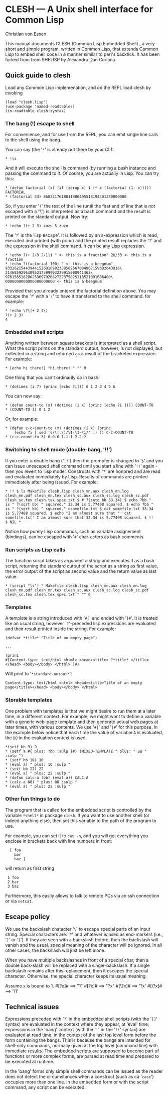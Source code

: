 # CLESH — A Unix shell interface for Common Lisp

Christian von Essen
    
This manual documents CLESH (Common Lisp Embedded Shell) , a very
short and simple program, written in Common Lisp, that extends Common
Lisp to embed shell code in a manner similar to perl's backtick. It
has been forked from from SHELISP by Alexandru Dan Corlana

## Quick guide to clesh

Load any Common Lisp implemenation, and on the REPL load clesh by
invoking

    (load "clesh.lisp")
    (use-package 'named-readtables)
    (in-readtable clesh:syntax)

### The bang (!) escape to shell

For convenience, and for use from the REPL, you can emit single line
calls to the shell using the bang.

You can say (the '`*`' is already put there by your CL):

    * !ls
    
And it will execute the shell ls command (by running a bash instance
and passing the command to it. Of course, you are actually in Lisp.
You can try this:

    * (defun factorial (x) (if (zerop x) 1 (* x (factorial (1- x)))))
    FACTORIAL
    * (factorial 33) 8683317618811886495518194401280000000
    
So, if you enter '`!`' the rest of the line (until the first end of
line that is not escaped with a “\”) is interpreted as a bash command
and the result is printed on the standard output. Now try:

    * !echo ?(+ 2 3) zuzu 5 zuzu
    
The '`?`' is the 'lisp escape'. It is followed by an s-expression
which is read, executed and printed (with princ) and the printed
result replaces the '`?`' and the expression in the shell command. It
can be any Lisp expression.

    * !echo ?(+ 2/3 2/11) " <- this is a fraction" 28/33 <- this is a
    fraction
    * !echo ?(factorial 100) " <- this is a beegnum"
    933262154439441526816992388562667004907159682643816\
    21468592963895217599993229915608941463\
    97615651828625369792082722375825118521091686400\
    0000000000000000000000 <- this is a beegnum
    
Provided that you already entered the factorial definition above. You
may escape the '`?`' with a '`\`' to have it transfered to the shell
command. for example:

    * !echo \?\(+ 2 3\)
    ?(+ 2 3)
    4
    
### Embedded shell scripts

Anything written between square brackets is interpreted as a shell
script. What the script prints on the standard output, however, is not
displayed, but collected in a string and returned as a result of the
bracketed expression. For example:

    * [echo hi there!] "hi there! " "" 0


One thing that you can't ordinarily do in bash:

    * (dotimes (i 7) (princ [echo ?i])) 0 1 2 3 4 5 6
    
You can now say:

    * (defun count-to (x) (dotimes (i x) (princ [echo ?i ]))) COUNT-TO
    * (COUNT-TO 3) 0 1 2

Or, for example:

    * (defun c-c-count-to (x) (dotimes (i x) (princ
        [echo ?i | sed 's/\(.\)/\1-\1-\1/' ]) )) C-C-COUNT-TO
    * (c-c-count-to 3) 0-0-0 1-1-1 2-2-2
      
### Switching to shell mode (double-bang, '!!')

If you enter a double bang ('`!!`') then the prompter is changed to
'`$`' and you can issue unescaped shell command until you start a line
with '`!!`' again - then you revert to 'lisp mode'. Constructs with
'`?`' are honored and are read and evaluated immediately by Lisp.
Results of commands are printed immediately after being issued. For
example:

    * !! $ ls Makefile clesh.lisp clesh_mn.aux clesh_mn.log
    clesh_mn.pdf clesh_mn.tex clesh_sc.aux clesh_sc.log clesh_sc.pdf
    clesh_sc.tex clesh.tex spec.txt $ # ?(setq bb 33.34) $ echo ?bb "
    is " ?(sqrt bb) " squared." 33.34 is 5.77408 squared. $ echo ?bb "
    is " ?(sqrt bb) " squared." >somefile.txt $ cat somefile.txt 33.34
    is 5.77408 squared. $ echo "I am almost sure that " 'cat
    somefile.txt' I am almost sure that 33.34 is 5.77408 squared. $ !!
    $ NIL *
    
Notice how purely Lisp commands, such as variable assignement
(bindings), can be escaped with '`#`' char-acters as bash comments.

### Run scripts as Lisp calls

The function script takes as argument a string and executes it as a
bash script, returning the standard output of the script as a string
as first value, the error output of the script as second value and the
return value as last value.

    * (script "ls") " Makefile clesh.lisp clesh_mn.aux clesh_mn.log
    clesh_mn.pdf clesh_mn.tex clesh_sc.aux clesh_sc.log clesh_sc.pdf
    clesh_sc.tex clesh.tex spec.txt " "" 0
    
### Templates

A template is a string introduced with '`#[`' and ended with '`]#`'.
It is treated like an usual string, however '`?`'-preceded lisp
expressions are evaluated and their result printed inside the string.
For example:

    (defvar *title* "Title of an empty page")
        
    ...
    
    (prin1
    #[Content-type: text/html <html> <head><title> ?*title* </title></head> <body></body> </html> ]#)
    
Will print to '`*standard-output*`':

    Content-type: text/html <html> <head><title>Title of an empty
    page</title></head> <body></body> </html>

### Storable templates

One problem with templates is that we might desire to run them at a
later time, in a different context. For example, we might want to
define a variable with a generic web-page template and then generate
actual web pages at later times, with various contents. We use '`#{`'
and '`}#`' for this purpose. In the example below notice that each
time the value of variable `A` is evaluated, the `BB` in the
evaluation context is used.

    *(setf bb 9) 9
    * (setf a #{ plus: ?bb :sulp }#) (MIXED-TEMPLATE " plus: " BB "
    :sulp ")
    * (setf bb 10) 10
    * (eval a) " plus: 10 :sulp "
    * (setf bb 22) 22
    * (eval a) " plus: 22 :sulp "
    * (defun calc-a (bb) (eval a)) CALC-A
    * (calc-a 88) " plus: 88 :sulp "
    * (eval a) " plus: 22 :sulp "

### Other fun things to do

The program that is called for the embedded script is controlled by
the variable `*shell*` in package `clesh`. If you want to use another
shell (or indeed anything else), then set this variable to the path of
the program to use.

For example, you can set it to `cat -n`, and you will get everything
you enclose in brackets back with line numbers in front:

      [ foo
        bar
        baz ]

will return as first string
         
     1 foo
     2 bar
     3 baz

Furthermore, this easily allows to talk to remote PCs via an ssh
connection or via `netcat`.

## Escape policy

We use the backslash chatacter '`\`' to escape special parts of an
input string. Special characters are: '`?`' and whatever is used as
end-markers (i.e., '`]`' or '`}`'). If they are seen with a backslash
before, then the backslash will vanish and the usual, special meaning
of the character will be ignored. In all other cases, the backslash
will just be left alone.

When you have multiple backslashes in front of a special char,
then a double back-slash will be replaced with a single-backslash.
If a single backslash remains after this replacement, then it
escapes the special character. Otherwise, the special character
keeps its usual meaning.

Assume `x` is bound to 1.
    #[?x]#    ==> "1"
    #[\?x]#   ==> "?x"
    #[\\?x]#  ==> '\?x'
    #[\\\?x]# ==> '\1'

## Technical issues

Expressions preceded with '`?`' in the embedded shell scripts (with
the '`[]`' syntax) are evaluated in the context where they appear, at
'eval' time; expressions in the 'bang' context (with the '`!`' or the
'`!!`' syntax) are evaluated at read time, in the context of the last
top level form before the form containing the bangs. This is because
the bangs are intended for shell-only commands, normally given at the
top level (command line) with immediate results. The embedded scripts
are supposed to become part of functions or more complex forms, are
parsed at read time and prepared to be executed at runtime.

In the 'bang' forms only simple shell commands can be issued as the
reader does not detect the circumstances when a construct (such as ca
'`case`') occupies more than one line. In the embedded form or with
the script command, any script can be executed.
